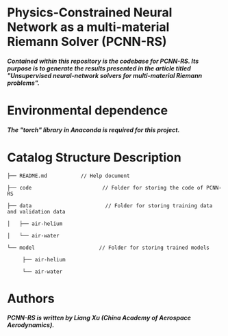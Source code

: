 # Physics-Constrained Neural Network as a multi-material Riemann Solver (PCNN-RS)
#####    Contained within this repository is the codebase for PCNN-RS. Its purpose is to generate the results presented in the article titled "Unsupervised neural-network solvers for multi-material Riemann problems".
 
# Environmental dependence
#####    The "torch" library in Anaconda is required for this project.
 
# Catalog Structure Description
    ├── README.md           // Help document
    
    ├── code                       // Folder for storing the code of PCNN-RS

    ├── data                        // Folder for storing training data and validation data

    │   ├── air-helium        

    │   └── air-water            
           
    └── model                     // Folder for storing trained models

         ├── air-helium         

         └── air-water          
  
# Authors
#####    PCNN-RS is written by Liang Xu (China Academy of Aerospace Aerodynamics).
